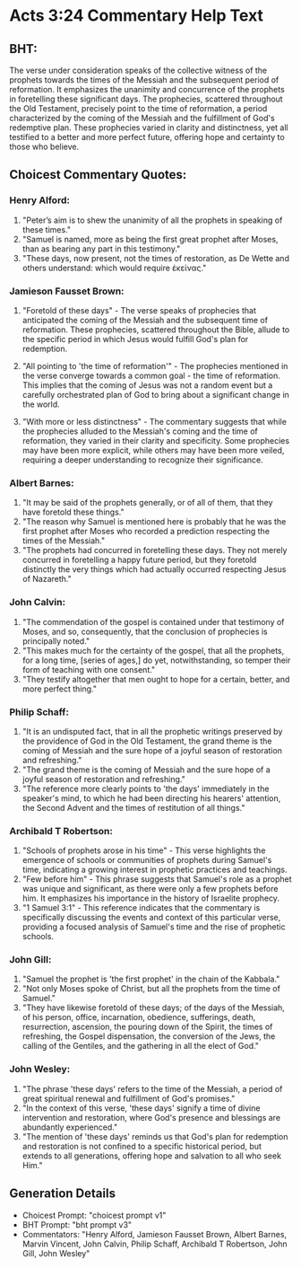 # Acts 3:24 Commentary Help Text

## BHT:
The verse under consideration speaks of the collective witness of the prophets towards the times of the Messiah and the subsequent period of reformation. It emphasizes the unanimity and concurrence of the prophets in foretelling these significant days. The prophecies, scattered throughout the Old Testament, precisely point to the time of reformation, a period characterized by the coming of the Messiah and the fulfillment of God's redemptive plan. These prophecies varied in clarity and distinctness, yet all testified to a better and more perfect future, offering hope and certainty to those who believe.

## Choicest Commentary Quotes:
### Henry Alford:
1. "Peter’s aim is to shew the unanimity of all the prophets in speaking of these times."
2. "Samuel is named, more as being the first great prophet after Moses, than as bearing any part in this testimony."
3. "These days, now present, not the times of restoration, as De Wette and others understand: which would require ἐκείνας."

### Jamieson Fausset Brown:
1. "Foretold of these days" - The verse speaks of prophecies that anticipated the coming of the Messiah and the subsequent time of reformation. These prophecies, scattered throughout the Bible, allude to the specific period in which Jesus would fulfill God's plan for redemption.

2. "All pointing to 'the time of reformation'" - The prophecies mentioned in the verse converge towards a common goal - the time of reformation. This implies that the coming of Jesus was not a random event but a carefully orchestrated plan of God to bring about a significant change in the world.

3. "With more or less distinctness" - The commentary suggests that while the prophecies alluded to the Messiah's coming and the time of reformation, they varied in their clarity and specificity. Some prophecies may have been more explicit, while others may have been more veiled, requiring a deeper understanding to recognize their significance.

### Albert Barnes:
1. "It may be said of the prophets generally, or of all of them, that they have foretold these things."
2. "The reason why Samuel is mentioned here is probably that he was the first prophet after Moses who recorded a prediction respecting the times of the Messiah."
3. "The prophets had concurred in foretelling these days. They not merely concurred in foretelling a happy future period, but they foretold distinctly the very things which had actually occurred respecting Jesus of Nazareth."

### John Calvin:
1. "The commendation of the gospel is contained under that testimony of Moses, and so, consequently, that the conclusion of prophecies is principally noted."
2. "This makes much for the certainty of the gospel, that all the prophets, for a long time, [series of ages,] do yet, notwithstanding, so temper their form of teaching with one consent."
3. "They testify altogether that men ought to hope for a certain, better, and more perfect thing."

### Philip Schaff:
1. "It is an undisputed fact, that in all the prophetic writings preserved by the providence of God in the Old Testament, the grand theme is the coming of Messiah and the sure hope of a joyful season of restoration and refreshing."
2. "The grand theme is the coming of Messiah and the sure hope of a joyful season of restoration and refreshing."
3. "The reference more clearly points to 'the days' immediately in the speaker's mind, to which he had been directing his hearers' attention, the Second Advent and the times of restitution of all things."

### Archibald T Robertson:
1. "Schools of prophets arose in his time" - This verse highlights the emergence of schools or communities of prophets during Samuel's time, indicating a growing interest in prophetic practices and teachings.
2. "Few before him" - This phrase suggests that Samuel's role as a prophet was unique and significant, as there were only a few prophets before him. It emphasizes his importance in the history of Israelite prophecy.
3. "1 Samuel 3:1" - This reference indicates that the commentary is specifically discussing the events and context of this particular verse, providing a focused analysis of Samuel's time and the rise of prophetic schools.

### John Gill:
1. "Samuel the prophet is 'the first prophet' in the chain of the Kabbala." 
2. "Not only Moses spoke of Christ, but all the prophets from the time of Samuel." 
3. "They have likewise foretold of these days; of the days of the Messiah, of his person, office, incarnation, obedience, sufferings, death, resurrection, ascension, the pouring down of the Spirit, the times of refreshing, the Gospel dispensation, the conversion of the Jews, the calling of the Gentiles, and the gathering in all the elect of God."

### John Wesley:
1. "The phrase 'these days' refers to the time of the Messiah, a period of great spiritual renewal and fulfillment of God's promises."
2. "In the context of this verse, 'these days' signify a time of divine intervention and restoration, where God's presence and blessings are abundantly experienced."
3. "The mention of 'these days' reminds us that God's plan for redemption and restoration is not confined to a specific historical period, but extends to all generations, offering hope and salvation to all who seek Him."


## Generation Details
- Choicest Prompt: "choicest prompt v1"
- BHT Prompt: "bht prompt v3"
- Commentators: "Henry Alford, Jamieson Fausset Brown, Albert Barnes, Marvin Vincent, John Calvin, Philip Schaff, Archibald T Robertson, John Gill, John Wesley"
